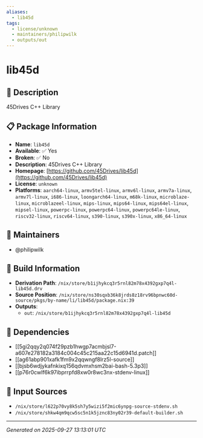 ```yaml
---
aliases:
  - lib45d
tags:
  - license/unknown
  - maintainers/philipwilk
  - outputs/out
---
```


# lib45d

## 📝 Description

45Drives C++ Library

## 📋 Package Information

- **Name**: `lib45d`
- **Available**: ✅ Yes
- **Broken**: ✅ No
- **Description**: 45Drives C++ Library
- **Homepage**: [https://github.com/45Drives/lib45d](https://github.com/45Drives/lib45d)
- **License**: `unknown`
- **Platforms**: `aarch64-linux`, `armv5tel-linux`, `armv6l-linux`, `armv7a-linux`, `armv7l-linux`, `i686-linux`, `loongarch64-linux`, `m68k-linux`, `microblaze-linux`, `microblazeel-linux`, `mips-linux`, `mips64-linux`, `mips64el-linux`, `mipsel-linux`, `powerpc-linux`, `powerpc64-linux`, `powerpc64le-linux`, `riscv32-linux`, `riscv64-linux`, `s390-linux`, `s390x-linux`, `x86_64-linux`
## 👥 Maintainers

- @philipwilk


## 🔧 Build Information

- **Derivation Path**: `/nix/store/b1ijhykcq3r5rnl82m78x4392gxp7q4l-lib45d.drv`
- **Source Position**: `/nix/store/ns30sqxb36k8jrds8z18rv96bpnwc60d-source/pkgs/by-name/li/lib45d/package.nix:39`
- **Outputs**:
  - `out`:  `/nix/store/b1ijhykcq3r5rnl82m78x4392gxp7q4l-lib45d`

## 🔗 Dependencies

- [[5gi2qqy2q074f29pzb1hwgp7acmbjsl7-a607e278182a3184c004c45c215aa22c15d6941d.patch]]
- [[ag61abp901xafk1fm9x2qqwngf8lrz5l-source]]
- [[bjsb6wdjykafnkixq156qdvmxhsm2bai-bash-5.3p3]]
- [[p76r0cwlf6k97ibprrpfd8xw0r8wc3nx-stdenv-linux]]

## 📁 Input Sources

- `/nix/store/l622p70vy8k5sh7y5wizi5f2mic6ynpg-source-stdenv.sh`
- `/nix/store/shkw4qm9qcw5sc5n1k5jznc83ny02r39-default-builder.sh`

---
*Generated on 2025-09-27 13:13:01 UTC*
